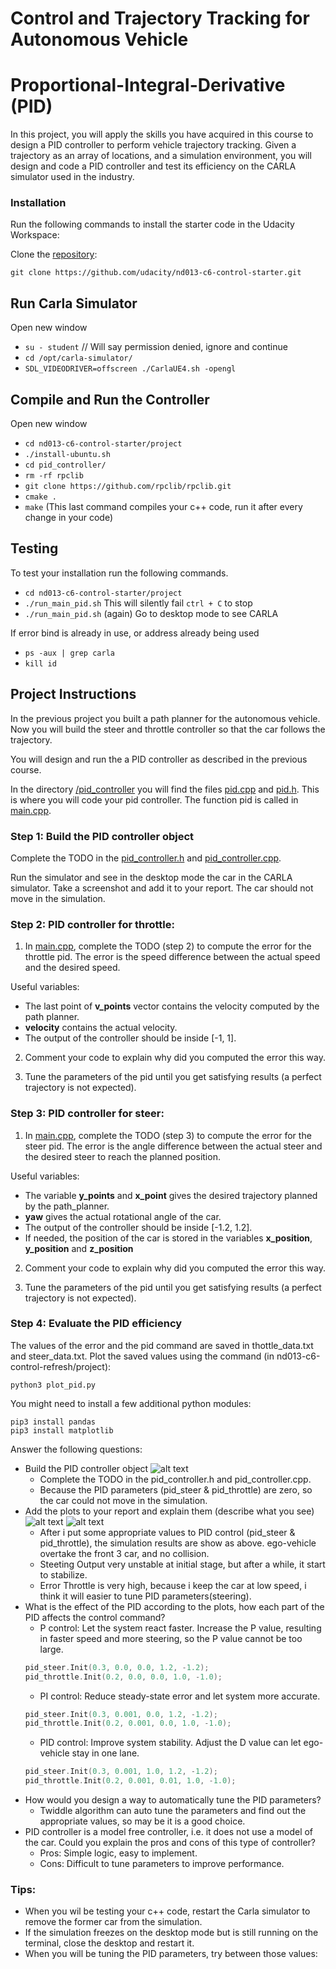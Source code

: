 # Control and Trajectory Tracking for Autonomous Vehicle

# Proportional-Integral-Derivative (PID)

In this project, you will apply the skills you have acquired in this course to design a PID controller to perform vehicle trajectory tracking. Given a trajectory as an array of locations, and a simulation environment, you will design and code a PID controller and test its efficiency on the CARLA simulator used in the industry.

### Installation

Run the following commands to install the starter code in the Udacity Workspace:

Clone the <a href="https://github.com/udacity/nd013-c6-control-starter/tree/master" target="_blank">repository</a>:

`git clone https://github.com/udacity/nd013-c6-control-starter.git`

## Run Carla Simulator

Open new window

* `su - student`
// Will say permission denied, ignore and continue
* `cd /opt/carla-simulator/`
* `SDL_VIDEODRIVER=offscreen ./CarlaUE4.sh -opengl`

## Compile and Run the Controller

Open new window

* `cd nd013-c6-control-starter/project`
* `./install-ubuntu.sh`
* `cd pid_controller/`
* `rm -rf rpclib`
* `git clone https://github.com/rpclib/rpclib.git`
* `cmake .`
* `make` (This last command compiles your c++ code, run it after every change in your code)

## Testing

To test your installation run the following commands.

* `cd nd013-c6-control-starter/project`
* `./run_main_pid.sh`
This will silently fail `ctrl + C` to stop
* `./run_main_pid.sh` (again)
Go to desktop mode to see CARLA

If error bind is already in use, or address already being used

* `ps -aux | grep carla`
* `kill id`


## Project Instructions

In the previous project you built a path planner for the autonomous vehicle. Now you will build the steer and throttle controller so that the car follows the trajectory.

You will design and run the a PID controller as described in the previous course.

In the directory [/pid_controller](https://github.com/udacity/nd013-c6-control-starter/tree/mathilde/project_c6/project/pid_controller)  you will find the files [pid.cpp](https://github.com/udacity/nd013-c6-control-starter/tree/mathilde/project_c6/project/pid_controller/pid.cpp)  and [pid.h](https://github.com/udacity/nd013-c6-control-starter/tree/mathilde/project_c6/project/pid_controller/pid.h). This is where you will code your pid controller.
The function pid is called in [main.cpp](https://github.com/udacity/nd013-c6-control-starter/tree/mathilde/project_c6/project/pid_controller/main.cpp).

### Step 1: Build the PID controller object
Complete the TODO in the [pid_controller.h](https://github.com/udacity/nd013-c6-control-starter/tree/mathilde/project_c6/project/pid_controller/pid_controller.h) and [pid_controller.cpp](https://github.com/udacity/nd013-c6-control-starter/tree/mathilde/project_c6/project/pid_controller/pid_controller.cpp).

Run the simulator and see in the desktop mode the car in the CARLA simulator. Take a screenshot and add it to your report. The car should not move in the simulation.
### Step 2: PID controller for throttle:
1) In [main.cpp](https://github.com/udacity/nd013-c6-control-starter/tree/mathilde/project_c6/project/pid_controller/main.cpp), complete the TODO (step 2) to compute the error for the throttle pid. The error is the speed difference between the actual speed and the desired speed.

Useful variables:
- The last point of **v_points** vector contains the velocity computed by the path planner.
- **velocity** contains the actual velocity.
- The output of the controller should be inside [-1, 1].

2) Comment your code to explain why did you computed the error this way.

3) Tune the parameters of the pid until you get satisfying results (a perfect trajectory is not expected).

### Step 3: PID controller for steer:
1) In [main.cpp](https://github.com/udacity/nd013-c6-control-starter/tree/mathilde/project_c6/project/pid_controller/main.cpp), complete the TODO (step 3) to compute the error for the steer pid. The error is the angle difference between the actual steer and the desired steer to reach the planned position.

Useful variables:
- The variable **y_points** and **x_point** gives the desired trajectory planned by the path_planner.
- **yaw** gives the actual rotational angle of the car.
- The output of the controller should be inside [-1.2, 1.2].
- If needed, the position of the car is stored in the variables **x_position**, **y_position** and **z_position**

2) Comment your code to explain why did you computed the error this way.

3) Tune the parameters of the pid until you get satisfying results (a perfect trajectory is not expected).

### Step 4: Evaluate the PID efficiency
The values of the error and the pid command are saved in thottle_data.txt and steer_data.txt.
Plot the saved values using the command (in nd013-c6-control-refresh/project):

```
python3 plot_pid.py
```

You might need to install a few additional python modules: 

```
pip3 install pandas
pip3 install matplotlib
```

Answer the following questions:
- Build the PID controller object
    ![alt text](https://github.com/GavinChuan9/nd013-c6-control-starter/blob/Report/project/img/Speed0.png?raw=true)
    * Complete the TODO in the pid_controller.h and pid_controller.cpp.
    * Because the PID parameters (pid_steer & pid_throttle) are zero, so the car could not move in the simulation.
- Add the plots to your report and explain them (describe what you see)<br/>
    ![alt text](https://github.com/GavinChuan9/nd013-c6-control-starter/blob/Report/project/img/Steering.png?raw=true)
    ![alt text](https://github.com/GavinChuan9/nd013-c6-control-starter/blob/Report/project/img/Throttle.png?raw=true)
    * After i put some appropriate values to PID control (pid_steer & pid_throttle), the simulation results are show as above. ego-vehicle overtake the front 3 car, and no collision.
    * Steeting Output very unstable at initial stage, but after a while, it start to stabilize.
    * Error Throttle is very high, because i keep the car at low speed, i think it will easier to tune PID parameters(steering).
- What is the effect of the PID according to the plots, how each part of the PID affects the control command?
    * P control: Let the system react faster. Increase the P value, resulting in faster speed and more steering, so the P value cannot be too large.
    ```c
    pid_steer.Init(0.3, 0.0, 0.0, 1.2, -1.2);
    pid_throttle.Init(0.2, 0.0, 0.0, 1.0, -1.0);
    ```
    * PI control: Reduce steady-state error and let system more accurate.
    ```c
    pid_steer.Init(0.3, 0.001, 0.0, 1.2, -1.2);
    pid_throttle.Init(0.2, 0.001, 0.0, 1.0, -1.0);
    ```
    * PID control: Improve system stability. Adjust the D value can let ego-vehicle stay in one lane.
    ```c
    pid_steer.Init(0.3, 0.001, 1.0, 1.2, -1.2);
    pid_throttle.Init(0.2, 0.001, 0.01, 1.0, -1.0);
    ```
- How would you design a way to automatically tune the PID parameters?
    * Twiddle algorithm can auto tune the parameters and find out the appropriate values, so may be it is a good choice.
- PID controller is a model free controller, i.e. it does not use a model of the car. Could you explain the pros and cons of this type of controller?
    * Pros: Simple logic, easy to implement.
    * Cons: Difficult to tune parameters to improve performance.


### Tips:

- When you wil be testing your c++ code, restart the Carla simulator to remove the former car from the simulation.
- If the simulation freezes on the desktop mode but is still running on the terminal, close the desktop and restart it.
- When you will be tuning the PID parameters, try between those values:

